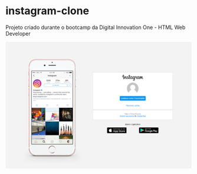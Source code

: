 # instagram-clone
Projeto criado durante o bootcamp da Digital Innovation One - HTML Web Developer

<img src="https://github.com/Enuch/instagram-clone/blob/main/imgs/imagem-projeto.png?raw=true">
